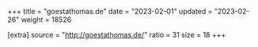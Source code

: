 +++
title = "goestathomas.de"
date = "2023-02-01"
updated = "2023-02-26"
weight = 18526

[extra]
source = "http://goestathomas.de/"
ratio = 31
size = 18
+++
